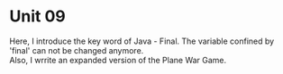 # Unit 09
Here, I introduce the key word of Java - Final. The variable confined by 'final' can not be changed anymore. </br>
Also, I wrrite an expanded version of the Plane War Game.
